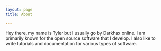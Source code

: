 ```yaml
---
layout: page 
title: About

---
```


Hey there, my name is Tyler but I usually go by Darkhax online. I am primarily known for the open source software that I develop. I also like to write tutorials and documentation for various types of software. 
